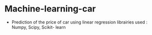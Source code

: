 # Machine-learning-car
- Prediction of the price of car using linear regression
librairies used : Numpy, Scipy, Scikit- learn
